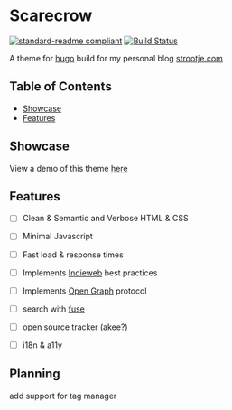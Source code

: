 # Scarecrow
[![standard-readme compliant](https://img.shields.io/badge/readme%20style-standard-brightgreen.svg?style=flat-square)](https://github.com/RichardLitt/standard-readme)
[![Build Status](https://travis-ci.org/strootje/hugo-scarecrow-theme.svg?branch=master)](https://travis-ci.org/strootje/hugo-scarecrow-theme)

A theme for [hugo][hugo] build for my personal blog [strootje.com][myblog]


## Table of Contents
* [Showcase](#Showcase)
* [Features](#Features)


## Showcase
View a demo of this theme [here][demopage]


## Features
- [ ] Clean & Semantic and Verbose HTML & CSS
- [ ] Minimal Javascript
- [ ] Fast load & response times
- [ ] Implements [Indieweb][indieweb] best practices
- [ ] Implements [Open Graph][opgme] protocol
- [ ] search with [fuse](https://fusejs.io/)
- [ ] open source tracker (akee?)
- [ ] i18n & a11y


## Planning
add support for tag manager


[hugo]: https://gohugo.io/
[myblog]: https://strootje.com/
[demopage]: https://strootje.github.io/hugo-scarecrow-theme/
[opgme]: https://ogp.me/
[indieweb]: https://indieweb.org/
